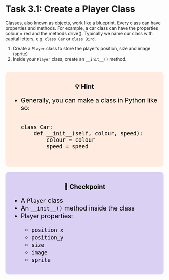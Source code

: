 # Task 3.1: Create a Player Class

Classes, also known as objects, work like a blueprint. Every class can have properties and methods.
For example, a car class can have the properties colour = red and the methods drive(). Typically we name our class with capital letters, e.g. `class Car` or `class Bird`.

1. Create a `Player` class to store the player’s position, size and image (sprite)
2. Inside your `Player` class, create an `__init__()` method.
<br>
<div style="font-size: 20px; background-color: #ffebdf; color: black; padding: 15px; border-radius:10px;">
    <p style="text-align: center;"><b>💡 Hint</b><p>
    <ul>  
        <li>Generally, you can make a class in Python like so:</li>
        <pre><code>
class Car:
    def __init__(self, colour, speed):
        colour = colour
        speed = speed
        </code></pre>
    </ul>
</div>

<br>

<div style="font-size: 20px; background-color: #d9d0f3; color: black; padding: 15px; border-radius:10px;">
    <p style="text-align: center;"><b>🚩 Checkpoint</b></p>
    <ul>  
        <li>A <code>Player</code> class</li>
        <li>An <code>__init__()</code> method inside the class</li>
        <li>Player properties:</li>
        <ul>
            <li><code>position_x</code></li>
            <li><code>position_y</code></li>
            <li><code>size</code></li>
            <li><code>image</code></li>
            <li><code>sprite</code></li>
        </ul>
    </ul>
</div>